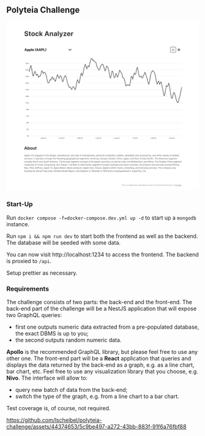 ## Polyteia Challenge

![Screenshot of app](./screenshot.jpg)

### Start-Up

Run `docker compose -f=docker-compose.dev.yml up -d` to start up a `mongodb` instance.

Run `npm i && npm run dev` to start both the frontend as well as the backend.
The database will be seeded with some data.

You can now visit http://localhost:1234 to access the frontend. The backend is proxied to `/api`.

Setup prettier as necessary.

### Requirements

The challenge consists of two parts: the back-end and the front-end.
The back-end part of the challenge will be a NestJS application that will expose two GraphQL queries:

- first one outputs numeric data extracted from a pre-populated database, the exact DBMS is up to you;
- the second outputs random numeric data.

**Apollo** is the recommended GraphQL library, but please feel free to use any other one.
The front-end part will be a **React** application that queries and displays the data returned by the back-end as a graph, e.g. as a line chart, bar chart, etc.
Feel free to use any visualization library that you choose, e.g. **Nivo**. The interface will allow to:

- query new batch of data from the back-end;
- switch the type of the graph, e.g. from a line chart to a bar chart.

Test coverage is, of course, not required.


https://github.com/lscheibel/polyteia-challenge/assets/44374653/5c9be497-a272-43bb-883f-91f6a76fbf88

